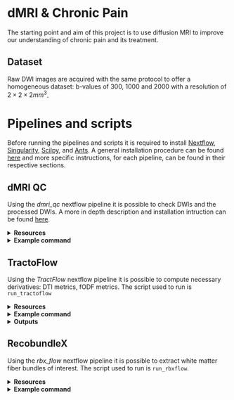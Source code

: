 # dMRI & Chronic Pain
The starting point and aim of this project is to use diffusion MRI to improve our understanding of chronic pain and its treatment.

## Dataset
Raw DWI images are acquired with the same protocol to offer a homogeneous dataset:  b-values of 300, 1000 and 2000 with a resolution of $2\times 2\times 2 mm^3$.

# Pipelines and scripts
Before running the pipelines and scripts it is required to install [Nextflow](https://www.nextflow.io/), [Singularity](https://sylabs.io/docs/), [Scilpy](https://scil-documentation.readthedocs.io/en/latest/our_tools/scilpy.html), and [Ants](https://scil-documentation.readthedocs.io/en/latest/tools/ants.html). A general installation procedure can be found [here](https://tractoflow-documentation.readthedocs.io/en/latest/installation/requirements.html) and more specific instructions, for each pipeline, can be found in their respective sections.  

## dMRI QC
Using the *dmri_qc* nextflow pipeline it is possible to check DWIs and the processed DWIs. A more in depth description and installation intruction  can be found [here](https://scil-documentation.readthedocs.io/en/latest/our_tools/other_pipelines.html).
<details><summary><b>Resources</b></summary>
  
  * [Github repository for python](https://github.com/scilus/dmriqcpy)
  * [Github repository for nextflow](https://github.com/scilus/dmriqc_flow)
</details>



<details><summary><b>Example command</b></summary>

`nextflow run dmriqc-flow-0.1.2/main.nf -profile input_qc --root input/ -with-singularity singularity_dmriqc_0.1.2.img -resume --raw_dwi_nb_threads 10`
</details>

## TractoFlow
Using the *TractFlow* nextflow pipeline it is possible to compute necessary derivatives: DTI metrics, fODF metrics. The script used to run is `run_tractoflow`

<details><summary><b>Resources</b></summary>

  * [Gihub repository](https://github.com/scilus/tractoflow/)
  * [SCIL TractoFlow documentation](https://scil-documentation.readthedocs.io/en/latest/our_tools/tractoflow.html)
  * [ReadTheDocs TractoFlow documentation](https://tractoflow-documentation.readthedocs.io/en/latest/index.html)
  * `Theaud, G., Houde, J.-C., Boré, A., Rheault, F., Morency, F., Descoteaux, M.,TractoFlow: A robust, efficient and reproducible diffusion MRI pipeline leveraging Nextflow & Singularity, NeuroImage, https://doi.org/10.1016/j.neuroimage.2020.116889.`
</details>

<details><summary><b>Example command</b></summary>
  
  `nextflow run main.nf --input <DATASET_ROOT_FOLDER> --dti_shells "0 300 1000" --fodf_shells "0 1000 1200" -with-singularity`
</details>
  
<details><summary><b>Outputs</b></summary>
  
**DTI metrics**: The Diffusion Tensor Imaging metrics computed are: the axial diffusivity (AD), fractional anisotropy (FA), geodesic anisotropy (GA), mean diffusivity (MD), radial diffusivity (RD), tensor, tensor norm, tensor eigenvalues, tensor eigenvectors, tensor mode, color-FA. Use flag `-dti_shell` to specify the desired shells t compute DTI metrics. Usually it is recommended to compute DTI metrics using b-values under $b = 1200 mm^2/s$.
  
**fODF metrics**: The fiber Orientation Distribution Function metrics computed are: the total and maximum Apparent Fiber Density (AFD), the Number of Fiber Orientation (NuFO) and principal fODFs orientations (up to 5 per voxel). Use flag `–fodf_shells` to specify the desired shells to compute fODF metrics and flag --sh_order to specify the spherical harmonic order (default is 8). Usually it is recommended to compute fODF metrics using b-values above $b = 700 mm^2/s$.
</details>

## RecobundleX
Using the *rbx_flow* nextflow pipeline it is possible to extract white matter fiber bundles of interest. The script used to run is `run_rbxflow`. 

<details><summary><b>Resources</b></summary>

  * [Github repository](https://github.com/scilus/rbx_flow)
  * [SCIL RecobundleX documentation](https://scil-documentation.readthedocs.io/en/latest/our_tools/recobundles.html)
  * [Example atlases](https://zenodo.org/record/4104300#.YmMEk_PMJaQ)
  * `Rheault, Francois. Analyse et reconstruction de faisceaux de la matière blanche.
page 137-170, (2020), https://savoirs.usherbrooke.ca/handle/11143/17255`
</details>

<details><summary><b>Example command</b></summary>
  
`nextflow run main.nf -resume -with-singularity scilus-1.2.0_rbxflow-1.1.0.img --input input/ --atlas_config code/rbx-atlas/config.json --atlas_anat code/rbx-atlas/mni_masked.nii.gz --atlas_directory code/rbx-atlas/atlas/`
</details>

